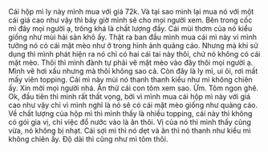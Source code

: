 Cái hộp mì ly này mình mua với giá 72k. Và tại sao mình lại mua nó với một cái giá cao như vậy thì bây giờ mình sẽ cho mọi người xem. Bên trong cốc mì đây mọi người ạ, trông khá là chất lượng đấy. Cái mùi thơm của nó kiểu giống như mùi hải sản khô ấy. Thật ra ban đầu mình mua cái mì này vì mình tưởng nó có cái mặt mèo như ở trong hình ảnh quảng cáo. Nhưng mà khi sử dụng thì mình phát hiện ra nó chỉ có hai cái tai này thôi, chứ nó không có cái mặt mèo. Thôi thì mình đành tự phải vẽ mặt mèo vào đây thôi mọi người ạ. Mình vẽ hơi xấu nhưng mà thôi không sao cả. Còn đây là ly mì, ui ôi, rơi mất mấy viên topping. Cái mì này mùi nó thanh thanh kiểu như mì không chiên ấy. Xin mời mọi người nhá. Ăn thử cái con tôm xem sao. Ừm. Tôm ngon ghê. Ok, đầu tiên thì mình rất thất vọng, bởi vì mình mua cái hộp mì này với giá cao như vậy chỉ vì mình nghĩ là nó sẽ có cái mặt mèo giống như quảng cáo. Về chất lượng của hộp mì thì mình thấy là nhiều topping, cái này thì không có gói gia vị, chỉ việc đổ nước vào là ăn thôi. Vị của nó thì mình thấy cũng vừa, nó không bị nhạt. Cái sợi mì thì nó dẹt và ăn thì nó thanh như kiểu mì không chiên ấy. Độ dài thì cũng như mì tôm thôi.